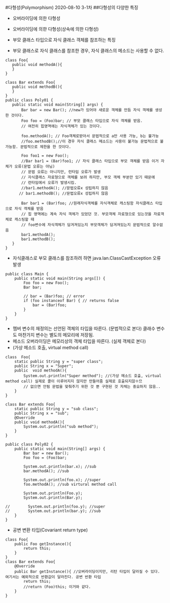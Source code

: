 #다형성(Polymorphism)
2020-08-10 3-1차
##다형성의 다양한 특징
 * 오버라이딩에 의한 다형성
 * 오버라이딩에 의햔 다형성(상속에 의한 다형성)
 
 * 부모 클래스 타입으로 자식 클래스 객체를 참조하는 특징
 * 부모 클래스로 자식 클래스를 참조한 경우, 자식 클래스의 메소드는 사용할 수 없다.
 ````
class Foo{
    public void methodA(){
    }
}

class Bar extends Foo{
    public void methodB(){
    }
}
public class Poly01 {
    public static void main(String[] args) {
        Bar bar = new Bar(); //new가 있어야 새로운 객체를 만듬 자식 객체를 생성한 것이다.
        Foo foo = (Foo)bar; // 부모 클래스 타입으로 자식 객체를 받음.
        // 여전히 힙영역에는 자식객체가 있는 것이다.

        foo.methodA(); // Foo객체로받아서 문법적으로 a만 사용 가능, b는 불가능
        //foo.methodB();//이 경우 자식 클래스 메소드는 사용이 불가능 문법적으로 불가능함. 문법적으로 제한을 한 것이다.

        Foo foo1 = new Foo();
        //Bar bar1 = (Bar)foo1; // 자식 클래스 타입으로 부모 객체를 받음 이거 자체가 오류(문법 오류는 아님)
        // 문법 오류는 아니지만, 런타임 오류가 발생
        // 자식클래스 자료형으로 객체를 보려 하지만, 부모 객체 부분만 있기 때문에
        // 런타임에서 오류가 발생시킴.
        //bar1.methodA(); //문법오류x 성립하지 않음
       // bar1.methodB(); //문법오류x 성립하지 않음

        Bar bar1 = (Bar)foo; //원래자식객체를 자식객체로 캐스팅함 자식클래스 타입으로 자식 객체를 받음
        // 힙 영역에는 계속 자식 객체가 있었던 것. 부모객체 자료형으로 있는것을 자료객체로 캐스팅할 때
        // foo변수에 자식객체가 담겨져있는지 부모객체가 담겨져있는지 문법적으로 알수없음
        bar1.methodA();
        bar1.methodB();
    }
}
 ````
 * 자식클래스로 부모 클래스를 참조하려 하면 java.lan.ClassCastException 오류 발생
 ````
 public class Main {
     public static void main(String args[]) {
         Foo foo = new Foo();
         Bar bar;
 
         // bar = (Bar)foo; // error
         if (foo instanceof Bar) { // returns false
             bar = (Bar)foo;
         }
     }
 }
 ````
  * 멤버 변수의 재정의는 선언된 객체의 타입을 따른다. (문법적으로 본다) 클래수 변수도 마찬가지 변수는 별도의 메모리에 저장됨.
  * 메소드 오버라이딩은 메모리상의 객체 타입을 따른다. (실제 객체로 본다)
  * (가상 메소드 호출, virtual method call)
  ````
  class  Foo{
      static public String y = "super class";
      public String x = "Super";
      public  void methodA(){
          System.out.println("Super method"); //(가상 메소드 호출, virtual method call) 실제로 콜이 이루어지지 않지만 만들어줌 실제로 호출되지않ㅇ므
          // 없으면 안됨 문법을 맞춰주기 위한 것 뿐 구현된 것 자체는 중요하지 않음..
      }
  }
  
  class Bar extends Foo{
      static public String y = "sub class";
      public String x = "sub";
      @Override
      public void methodA(){
          System.out.println("sub method");
      }
  }

  public class Poly02 {
      public static void main(String[] args) {
          Bar bar = new Bar();
          Foo foo = (Foo)bar;
  
          System.out.println(bar.x); //sub
          bar.methodA(); //sub
  
          System.out.println(foo.x); //super
          foo.methodA(); //sub virtural method call
  
          System.out.println(Foo.y);
          System.out.println(Bar.y);
  
  //        System.out.println(foo.y); //super
  //        System.out.println(bar.y); //sub
      }
  }
  ````
 * 공변 변환 타입(Covariant return type)
 ````
 class Foo{
     public Foo getInstance(){
         return this;
     }
 }
 class Bar extends Foo{
     @Override
     public Bar getInstance(){ //오버라이딩이지만, 리턴 타입이 달라질 수 있다. 여기서는 예외적으로 반환값이 달라진다. 공변 반환 타입
         return this;
         //return (Foo)this; 이거와 같다.
     }
 }
 ````

 
